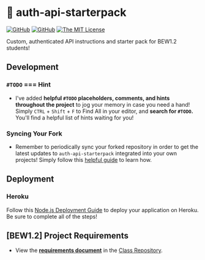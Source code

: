 # 🔐 auth-api-starterpack

[![GitHub](https://img.shields.io/github/forks/droxey/auth-api-starterpack.svg?style=flat-square)](https://github.com/droxey/auth-api-starterpack/network)
[![GitHub](https://img.shields.io/github/issues/droxey/auth-api-starterpack.svg?style=flat-square)](https://github.com/droxey/auth-api-starterpack/issues)
[![The MIT License](https://img.shields.io/badge/license-MIT-orange.svg?style=flat-square)](http://opensource.org/licenses/MIT)

Custom, authenticated API instructions and starter pack for BEW1.2 students!


## Development

### `#TODO` === Hint

* I've added **helpful `#TODO` placeholders, comments, and hints throughout the project** to jog your memory in case you need a hand! Simply `CTRL` + `Shift` + `F` to Find All in your editor, and **search for `#TODO`.** You'll find a helpful list of hints waiting for you!

### Syncing Your Fork

* Remember to periodically sync your forked repository in order to get the latest updates to `auth-api-starterpack` integrated into your own projects! Simply follow this [helpful guide](https://help.github.com/articles/syncing-a-fork/) to learn how.

## Deployment

### Heroku

Follow this [Node.js Deployment Guide](https://devcenter.heroku.com/articles/getting-started-with-nodejs) to deploy your application on Heroku. Be sure to complete all of the steps!

## [BEW1.2] Project Requirements

* View the [**requirements document**](https://github.com/Product-College-Courses/BEW-1.2-Authentication-and-Associations/blob/master/Projects/02-Custom-API-Project.md) in the [Class Repository](https://github.com/Product-College-Courses/BEW-1.2-Authentication-and-Associations).
